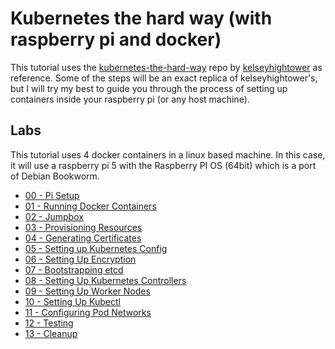 # Kubernetes the hard way (with raspberry pi and docker)

This tutorial uses the [kubernetes-the-hard-way](https://github.com/kelseyhightower/kubernetes-the-hard-way) repo by [kelseyhightower](https://github.com/kelseyhightower) as reference. Some of the steps will be an exact replica of kelseyhightower's, but I will try my best to guide you through the process of setting up containers inside your raspberry pi (or any host machine).

## Labs

This tutorial uses 4 docker containers in a linux based machine. In this case, it will use a raspberry pi 5 with the Raspberry PI OS (64bit) which is a port of Debian Bookworm.

- [00 - Pi Setup](https://github.com/Jaecom/kubernetes-the-hard-way-raspberrypi-docker/blob/main/docs/00-raspberry-pi-setup.md)
- [01 - Running Docker Containers](https://github.com/Jaecom/kubernetes-the-hard-way-raspberrypi-docker/blob/main/docs/01-docker-container-setup.md)
- [02 - Jumpbox](https://github.com/Jaecom/kubernetes-the-hard-way-raspberrypi-docker/blob/main/docs/02-jumpbox.md)
- [03 - Provisioning Resources](https://github.com/Jaecom/kubernetes-the-hard-way-raspberrypi-docker/blob/main/docs/03-compute-resources.md)
- [04 - Generating Certificates](https://github.com/Jaecom/kubernetes-the-hard-way-raspberrypi-docker/blob/main/docs/04-certificate-authority.md)
- [05 - Setting up Kubernetes Config](https://github.com/Jaecom/kubernetes-the-hard-way-raspberrypi-docker/blob/main/docs/05-kubernetes-configuration-files.md)
- [06 - Setting Up Encryption](https://github.com/Jaecom/kubernetes-the-hard-way-raspberrypi-docker/blob/main/docs/06-data-encryption-keys.md)
- [07 - Bootstrapping etcd](https://github.com/Jaecom/kubernetes-the-hard-way-raspberrypi-docker/blob/main/docs/07-bootstrapping-etcd.md)
- [08 - Setting Up Kubernetes Controllers](https://github.com/Jaecom/kubernetes-the-hard-way-raspberrypi-docker/blob/main/docs/08-bootstrapping-kubernetes-controllers.md)
- [09 - Setting Up Worker Nodes](https://github.com/Jaecom/kubernetes-the-hard-way-raspberrypi-docker/blob/main/docs/09-bootstrapping-kubernetes-workers.md)
- [10 - Setting Up Kubectl](https://github.com/Jaecom/kubernetes-the-hard-way-raspberrypi-docker/blob/main/docs/10-configuring-kubectl.md)
- [11 - Configuring Pod Networks](https://github.com/Jaecom/kubernetes-the-hard-way-raspberrypi-docker/blob/main/docs/11-pod-network-routes.md)
- [12 - Testing](https://github.com/Jaecom/kubernetes-the-hard-way-raspberrypi-docker/blob/main/docs/12-smoke-test.md)
- [13 - Cleanup](https://github.com/Jaecom/kubernetes-the-hard-way-raspberrypi-docker/blob/main/docs/13-cleanup.md)
